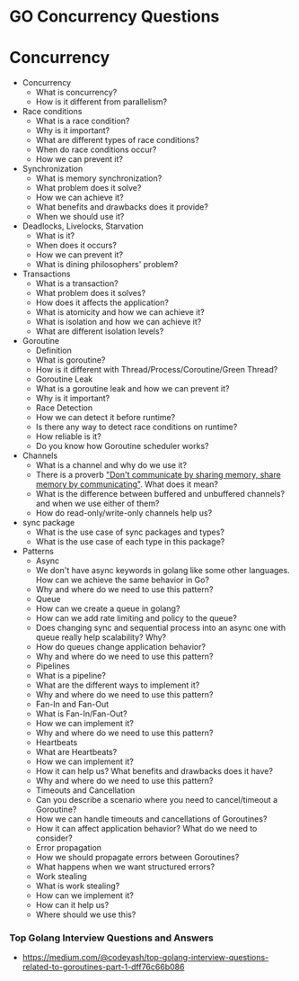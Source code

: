 # GO Concurrency Questions

# Concurrency

* Concurrency
    * What is concurrency?
    * How is it different from parallelism?
* Race conditions
    * What is a race condition?
    * Why is it important?
    * What are different types of race conditions?
    * When do race conditions occur?
    * How we can prevent it?
* Synchronization
    * What is memory synchronization?
    * What problem does it solve?
    * How we can achieve it?
    * What benefits and drawbacks does it provide?
    * When we should use it?
* Deadlocks, Livelocks, Starvation
    * What is it?
    * When does it occurs?
    * How we can prevent it?
    * What is dining philosophers' problem?
* Transactions
    * What is a transaction?
    * What problem does it solves?
    * How does it affects the application?
    * What is atomicity and how we can achieve it?
    * What is isolation and how we can achieve it?
    * What are different isolation levels?
* Goroutine
    * Definition
    * What is goroutine?
    * How is it different with Thread/Process/Coroutine/Green Thread?
    * Goroutine Leak
    * What is a goroutine leak and how we can prevent it?
    * Why is it important?
    * Race Detection
    * How we can detect it before runtime?
    * Is there any way to detect race conditions on runtime?
    * How reliable is it?
    * Do you know how Goroutine scheduler works?
* Channels
    * What is a channel and why do we use it?
    * There is a proverb ["Don't communicate by sharing memory, share memory by communicating"](http://go-proverbs.github.io). What does it mean?
    * What is the difference between buffered and unbuffered channels? and when we use either of them?
    * How do read-only/write-only channels help us?
* sync package
    * What is the use case of sync packages and types?
    * What is the use case of each type in this package?
* Patterns
    * Async
    * We don't have async keywords in golang like some other languages. How can we achieve the same behavior in Go?
    * Why and where do we need to use this pattern?
    * Queue
    * How can we create a queue in golang?
    * How can we add rate limiting and policy to the queue?
    * Does changing sync and sequential process into an async one with queue really help scalability? Why?
    * How do queues change application behavior?
    * Why and where do we need to use this pattern?
    * Pipelines
    * What is a pipeline?
    * What are the different ways to implement it?
    * Why and where do we need to use this pattern?
    * Fan-In and Fan-Out
    * What is Fan-In/Fan-Out?
    * How we can implement it?
    * Why and where do we need to use this pattern?
    * Heartbeats
    * What are Heartbeats?
    * How we can implement it?
    * How it can help us? What benefits and drawbacks does it have?
    * Why and where do we need to use this pattern?
    * Timeouts and Cancellation
    * Can you describe a scenario where you need to cancel/timeout a Goroutine?
    * How we can handle timeouts and cancellations of Goroutines?
    * How it can affect application behavior? What do we need to consider?
    * Error propagation
    * How we should propagate errors between Goroutines?
    * What happens when we want structured errors?
    * Work stealing
    * What is work stealing?
    * How can we implement it?
    * How can it help us?
    * Where should we use this?

### Top Golang Interview Questions and Answers
- https://medium.com/@codeyash/top-golang-interview-questions-related-to-goroutines-part-1-dff76c66b086